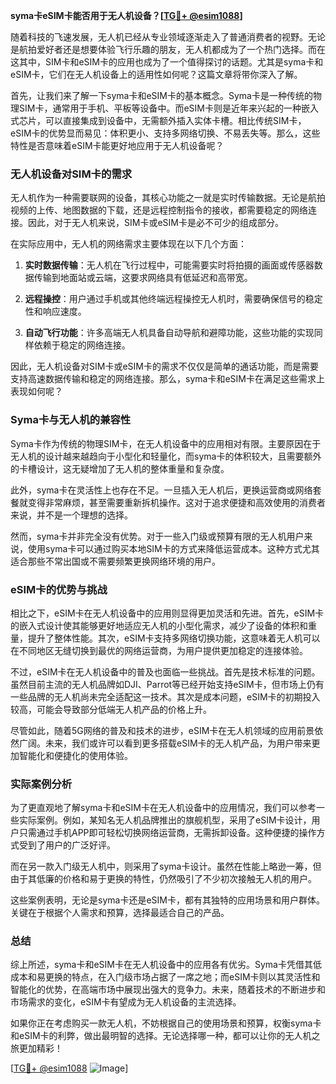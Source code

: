 **syma卡eSIM卡能否用于无人机设备？[[TG💪+ @esim1088](https://t.me/s/esim1088)]**

随着科技的飞速发展，无人机已经从专业领域逐渐走入了普通消费者的视野。无论是航拍爱好者还是想要体验飞行乐趣的朋友，无人机都成为了一个热门选择。而在这其中，SIM卡和eSIM卡的应用也成为了一个值得探讨的话题。尤其是syma卡和eSIM卡，它们在无人机设备上的适用性如何呢？这篇文章将带你深入了解。

首先，让我们来了解一下syma卡和eSIM卡的基本概念。Syma卡是一种传统的物理SIM卡，通常用于手机、平板等设备中。而eSIM卡则是近年来兴起的一种嵌入式芯片，可以直接集成到设备中，无需额外插入实体卡槽。相比传统SIM卡，eSIM卡的优势显而易见：体积更小、支持多网络切换、不易丢失等。那么，这些特性是否意味着eSIM卡能更好地应用于无人机设备呢？

### 无人机设备对SIM卡的需求

无人机作为一种需要联网的设备，其核心功能之一就是实时传输数据。无论是航拍视频的上传、地图数据的下载，还是远程控制指令的接收，都需要稳定的网络连接。因此，对于无人机来说，SIM卡或eSIM卡是必不可少的组成部分。

在实际应用中，无人机的网络需求主要体现在以下几个方面：

1. **实时数据传输**：无人机在飞行过程中，可能需要实时将拍摄的画面或传感器数据传输到地面站或云端，这要求网络具有低延迟和高带宽。
   
2. **远程操控**：用户通过手机或其他终端远程操控无人机时，需要确保信号的稳定性和响应速度。

3. **自动飞行功能**：许多高端无人机具备自动导航和避障功能，这些功能的实现同样依赖于稳定的网络连接。

因此，无人机设备对SIM卡或eSIM卡的需求不仅仅是简单的通话功能，而是需要支持高速数据传输和稳定的网络连接。那么，syma卡和eSIM卡在满足这些需求上表现如何呢？

### Syma卡与无人机的兼容性

Syma卡作为传统的物理SIM卡，在无人机设备中的应用相对有限。主要原因在于无人机的设计越来越趋向于小型化和轻量化，而syma卡的体积较大，且需要额外的卡槽设计，这无疑增加了无人机的整体重量和复杂度。

此外，syma卡在灵活性上也存在不足。一旦插入无人机后，更换运营商或网络套餐就变得非常麻烦，甚至需要重新拆机操作。这对于追求便捷和高效使用的消费者来说，并不是一个理想的选择。

然而，syma卡并非完全没有优势。对于一些入门级或预算有限的无人机用户来说，使用syma卡可以通过购买本地SIM卡的方式来降低运营成本。这种方式尤其适合那些不常出国或不需要频繁更换网络环境的用户。

### eSIM卡的优势与挑战

相比之下，eSIM卡在无人机设备中的应用则显得更加灵活和先进。首先，eSIM卡的嵌入式设计使其能够更好地适应无人机的小型化需求，减少了设备的体积和重量，提升了整体性能。其次，eSIM卡支持多网络切换功能，这意味着无人机可以在不同地区无缝切换到最优的网络运营商，为用户提供更加稳定的连接体验。

不过，eSIM卡在无人机设备中的普及也面临一些挑战。首先是技术标准的问题。虽然目前主流的无人机品牌如DJI、Parrot等已经开始支持eSIM卡，但市场上仍有一些品牌的无人机尚未完全适配这一技术。其次是成本问题，eSIM卡的初期投入较高，可能会导致部分低端无人机产品的价格上升。

尽管如此，随着5G网络的普及和技术的进步，eSIM卡在无人机领域的应用前景依然广阔。未来，我们或许可以看到更多搭载eSIM卡的无人机产品，为用户带来更加智能化和便捷化的使用体验。

### 实际案例分析

为了更直观地了解syma卡和eSIM卡在无人机设备中的应用情况，我们可以参考一些实际案例。例如，某知名无人机品牌推出的旗舰机型，采用了eSIM卡设计，用户只需通过手机APP即可轻松切换网络运营商，无需拆卸设备。这种便捷的操作方式受到了用户的广泛好评。

而在另一款入门级无人机中，则采用了syma卡设计。虽然在性能上略逊一筹，但由于其低廉的价格和易于更换的特性，仍然吸引了不少初次接触无人机的用户。

这些案例表明，无论是syma卡还是eSIM卡，都有其独特的应用场景和用户群体。关键在于根据个人需求和预算，选择最适合自己的产品。

### 总结

综上所述，syma卡和eSIM卡在无人机设备中的应用各有优劣。Syma卡凭借其低成本和易更换的特点，在入门级市场占据了一席之地；而eSIM卡则以其灵活性和智能化的优势，在高端市场中展现出强大的竞争力。未来，随着技术的不断进步和市场需求的变化，eSIM卡有望成为无人机设备的主流选择。

如果你正在考虑购买一款无人机，不妨根据自己的使用场景和预算，权衡syma卡和eSIM卡的利弊，做出最明智的选择。无论选择哪一种，都可以让你的无人机之旅更加精彩！

[[TG💪+ @esim1088](https://t.me/s/esim1088) ![Image](https://i.postimg.cc/4NQfJmqS/Snipaste-2025-05-13-00-14-12.png)]